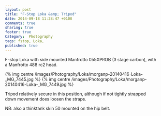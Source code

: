 ```yaml
---
layout: post
title: "F-Stop Loka &amp; Tripod"
date: 2014-09-18 11:28:47 +0100
comments: true
sharing: true
footer: true
Category:  Photography
tags: fstop, Loka,
published: true
---
```


F-stop Loka with side mounted Manfrotto 055XPROB (3 stage carbon), with a Manfrotto 488 rc2 head.

{% img centre /images/Photography/Loka/morganp-20140416-Loka-_MG_7445.jpg %}
{% img centre /images/Photography/Loka/morganp-20140416-Loka-_MG_7449.jpg %}

Tripod relatively secure in this position, although if not tightly strapped down movement does loosen the straps.

NB: also a thinktank skin 50 mounted on the hip belt.
